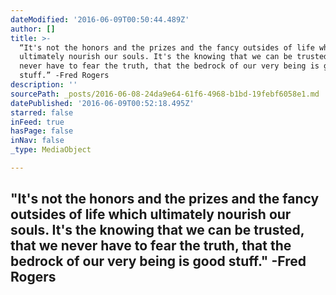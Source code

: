 ```yaml
---
dateModified: '2016-06-09T00:50:44.489Z'
author: []
title: >-
  “It's not the honors and the prizes and the fancy outsides of life which
  ultimately nourish our souls. It's the knowing that we can be trusted, that we
  never have to fear the truth, that the bedrock of our very being is good
  stuff.” -Fred Rogers
description: ''
sourcePath: _posts/2016-06-08-24da9e64-61f6-4968-b1bd-19febf6058e1.md
datePublished: '2016-06-09T00:52:18.495Z'
starred: false
inFeed: true
hasPage: false
inNav: false
_type: MediaObject

---
```

## "It's not the honors and the prizes and the fancy outsides of life which ultimately nourish our souls. It's the knowing that we can be trusted, that we never have to fear the truth, that the bedrock of our very being is good stuff." -Fred Rogers